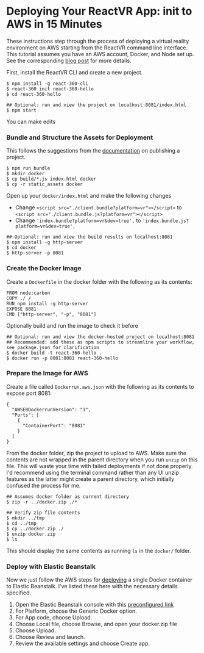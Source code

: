 # Deploying Your ReactVR App: init to AWS in 15 Minutes

These instructions step through the process of deploying a virtual reality environment on AWS starting from the ReactVR command line interface. This tutorial assumes you have an AWS account, Docker, and Node set up. See the corresponding [blog post](https://medium.com/@dillontiner/deploying-your-reactvr-app-init-to-aws-in-15-minutes-10e77b80bbd7) for more details.

First, install the ReactVR CLI and create a new project.

```
$ npm install -g react-360-cli
$ react-360 init react-360-hello
$ cd react-360-hello

## Optional: run and view the project on localhost:8081/index.html
$ npm start
```

You can make edits 

### Bundle and Structure the Assets for Deployment

This follows the suggestions from the [documentation](https://facebook.github.io/react-vr/docs/publishing.html) on publishing a project.
```
$ npm run bundle
$ mkdir docker
$ cp build/*.js index.html docker
$ cp -r static_assets docker
```

Open up your `docker/index.html` and make the following changes
- Change `<script src="./client.bundle?platform=vr"></script>` to `<script src="./client.bundle.js?platform=vr"></script>`
- Change `'index.bundle?platform=vr&dev=true',` to `'index.bundle.js?platform=vr&dev=true',`

```
## Optional: run and view the build results on localhost:8081
$ npm install -g http-server
$ cd docker
$ http-server -p 8081
```

### Create the Docker Image
Create a `Dockerfile` in the docker folder with the following as its contents:
```
FROM node:carbon
COPY ./ /
RUN npm install -g http-server
EXPOSE 8081
CMD ["http-server", "-p", "8081"]
```

Optionally build and run the image to check it before 
```
## Optional: run and view the docker-hosted project on localhost:8081
## Recommended: add these as npm scripts to streamline your workflow, see package.json for clarification
$ docker build -t react-360-hello .
$ docker run -p 8081:8081 react-360-hello
```

### Prepare the Image for AWS

Create a file called `Dockerrun.aws.json` with the following as its contents to expose port 8081:
```
{
  "AWSEBDockerrunVersion": "1",
  "Ports": [
    {
      "ContainerPort": "8081"
    }
  ]
}
```

From the docker folder, zip the project to upload to AWS. Make sure the contents are not wrapped in the parent directory when you run `unzip` on this file. This will waste your time with failed deployments if not done properly. I'd recommend using the terminal command rather than any UI unzip features as the latter might create a parent directory, which initially confused the process for me.
```
## Assumes docker folder as current directory
$ zip -r ../docker.zip ./*

## Verify zip file contents
$ mkdir ../tmp
$ cd ../tmp
$ cp ../docker.zip ./
$ unzip docker.zip
$ ls
```

This should display the same contents as running `ls` in the `docker/` folder.

### Deploy with Elastic Beanstalk

Now we just follow the AWS steps for [deploying](https://docs.aws.amazon.com/elasticbeanstalk/latest/dg/docker-singlecontainer-deploy.html) a single Docker container to Elastic Beanstalk. I've listed these here with the necessary details specified.
1. Open the Elastic Beanstalk console with this [preconfigured link](https://console.aws.amazon.com/elasticbeanstalk/home#/newApplication?applicationName=tutorials&environmentType=LoadBalanced)
2. For Platform, choose the Generic Docker option.
3. For App code, choose Upload.
4. Choose Local file, choose Browse, and open your docker.zip file
5. Choose Upload.
6. Choose Review and launch.
7. Review the available settings and choose Create app.

